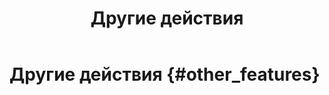 ﻿---
layout: default
title: Другие действия
nav_order: 7
parent: Работа с системой
has_children: true
---

# Другие действия {#other_features}